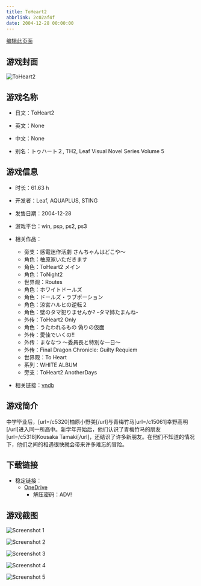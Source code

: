 ```yaml
---
title: ToHeart2
abbrlink: 2c02af4f
date: 2004-12-28 00:00:00
---
```

[编辑此页面](https://github.com/ACG-3/ADV3-source/blob/main/source/_posts/games/ToHeart2.md)

## 游戏封面

![ToHeart2](https://pan.timero.xyz/onedrive/img_lib_001/ToHeart2_cover.avif)


## 游戏名称

- 日文：ToHeart2
- 英文：None
- 中文：None

- 别名：トゥハート２, TH2, Leaf Visual Novel Series Volume 5


## 游戏信息

- 时长：61.63 h
- 开发者：Leaf, AQUAPLUS, STING
- 发售日期：2004-12-28
- 游戏平台：win, psp, ps2, ps3
- 相关作品：
   - 旁支：感電迷作活劇 さんちゃんはどこや～
   - 角色：柚原家いただきます
   - 角色：ToHeart2 メイン
   - 角色：ToNight2
   - 世界观：Routes
   - 角色：ホワイトドールズ
   - 角色：ドールズ・ラブポーション
   - 角色：涼宮ハルヒの逆転２
   - 角色：壁のタマ犯りませんか? -タマ姉たまんね-
   - 外传：ToHeart2 Only
   - 角色：うたわれるもの 偽りの仮面
   - 外传：愛佳でいくの!!
   - 外传：まななつ ～委員長と特別な一日～
   - 外传：Final Dragon Chronicle: Guilty Requiem
   - 世界观：To Heart
   - 系列：WHITE ALBUM
   - 旁支：ToHeart2 AnotherDays

- 相关链接：[vndb](https://vndb.org/v20)


## 游戏简介

中学毕业后，[url=/c5320]柚原小野美[/url]与青梅竹马[url=/c15061]幸野高明[/url]进入同一所高中。新学年开始后，他们认识了青梅竹马的朋友 [url=/c5318]Kousaka Tamaki[/url]，还结识了许多新朋友。在他们不知道的情况下，他们之间的相遇很快就会带来许多难忘的冒险。




## 下载链接

- 稳定链接：
    - [OneDrive](https://pan.timero.xyz/onedrive/adv_lib_001/ToHeart2)
        - 解压密码：ADV!



## 游戏截图


![Screenshot 1](https://pan.timero.xyz/onedrive/img_lib_001/ToHeart2_Screenshot_1.avif)

![Screenshot 2](https://pan.timero.xyz/onedrive/img_lib_001/ToHeart2_Screenshot_2.avif)

![Screenshot 3](https://pan.timero.xyz/onedrive/img_lib_001/ToHeart2_Screenshot_3.avif)

![Screenshot 4](https://pan.timero.xyz/onedrive/img_lib_001/ToHeart2_Screenshot_4.avif)

![Screenshot 5](https://pan.timero.xyz/onedrive/img_lib_001/ToHeart2_Screenshot_5.avif)

